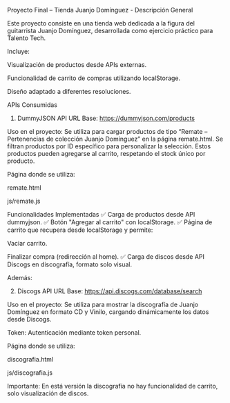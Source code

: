 Proyecto Final – Tienda Juanjo Domínguez    -  Descripción General

Este proyecto consiste en una tienda web dedicada a la figura del guitarrista Juanjo Domínguez, desarrollada como ejercicio práctico para Talento Tech.

Incluye:

Visualización de productos desde APIs externas.

Funcionalidad de carrito de compras utilizando localStorage.

Diseño adaptado a diferentes resoluciones.


APIs Consumidas

1. DummyJSON API
URL Base:
https://dummyjson.com/products

Uso en el proyecto:
Se utiliza para cargar productos de tipo “Remate – Pertenencias de colección Juanjo Domínguez” en la página remate.html.
Se filtran productos por ID específico para personalizar la selección.
Estos productos pueden agregarse al carrito, respetando el stock único por producto.

Página donde se utiliza:

remate.html

js/remate.js


Funcionalidades Implementadas
✅ Carga de productos desde API dummyjson.
✅ Botón "Agregar al carrito" con localStorage.
✅ Página de carrito que recupera desde localStorage y permite:

Vaciar carrito.

Finalizar compra (redirección al home).
✅ Carga de discos desde API Discogs en discografía, formato solo visual.




Además: 

2. Discogs API
URL Base:
https://api.discogs.com/database/search



Uso en el proyecto:
Se utiliza para mostrar la discografía de Juanjo Domínguez en formato CD y Vinilo, cargando dinámicamente los datos desde Discogs.

Token:
Autenticación mediante token personal.

Página donde se utiliza:

discografia.html

js/discografia.js

Importante: En está versión la discografía no hay funcionalidad de carrito, solo visualización de discos.

